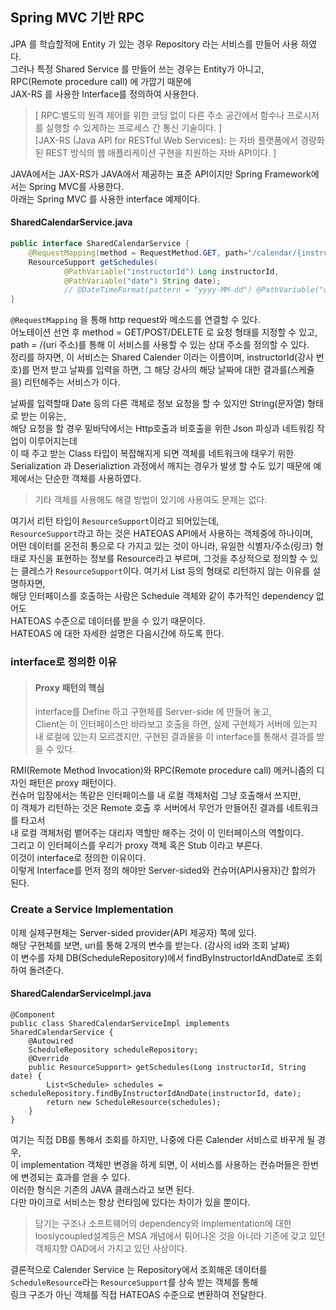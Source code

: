 Spring MVC 기반 RPC
------

JPA 를 학습할적에 Entity 가 있는 경우 Repository 라는 서비스를 만들어 사용 하였다.  
그러나 특정 Shared Service 를 만들어 쓰는 경우는 Entity가 아니고,  
RPC(Remote procedure call) 에 가깝기 때문에   
JAX-RS 를 사용한 Interface를 정의하여 사용한다.  
> [ RPC:별도의 원격 제어를 위한 코딩 없이 다른 주소 공간에서 함수나 프로시저를 실행할 수 있게하는 프로세스 간 통신 기술이다. ]  
> [JAX-RS (Java API for RESTful Web Services): 는 자바 플랫폼에서 경량화된 REST 방식의 웹 애플리케이션 구현을 지원하는 자바 API이다. ]  

JAVA에서는 JAX-RS가 JAVA에서 제공하는 표준 API이지만 Spring Framework에서는 Spring MVC를 사용한다.  
아래는 Spring MVC 를 사용한 interface 예제이다.  

#### SharedCalendarService.java
```java
public interface SharedCalendarService {
    @RequestMapping(method = RequestMethod.GET, path="/calendar/{instructorId}/{date}")
    ResourceSupport getSchedules(
            @PathVariable("instructorId") Long instructorId, 
            @PathVariable("date") String date);
            // @DateTimeFormat(pattern = "yyyy-MM-dd") @PathVariable("date") Date date);
}
```
`@RequestMapping` 을 통해 http request와 메소드를 연결할 수 있다.  
어노테이션 선언 후 method = GET/POST/DELETE 로 요청 형태를 지정할 수 있고,  
path = /(uri 주소)를 통해 이 서비스를 사용할 수 있는 상대 주소를 정의할 수 있다.  
정리를 하자면, 이 서비스는 Shared Calender 이라는 이름이며, instructorId(강사 번호)를 먼저 받고 날짜를 입력을 하면, 
그 해당 강사의 해당 날짜에 대한 결과를(스케쥴을) 리턴해주는 서비스가 이다.  

날짜를 입력할때 Date 등의 다른 객체로 정보 요청을 할 수 있지만 String(문자열) 형태로 받는 이유는,  
해당 요청을 할 경우 밑바닥에서는 Http호출과 비호출을 위한 Json 파싱과 네트워킹 작업이 이루어지는데  
이 때 주고 받는 Class 타입이 복잡해지게 되면 객체를 네트워크에 태우기 위한 Serialization 과 Deserializtion 과정에서
깨지는 경우가 발생 할 수도 있기 때문에 예제에서는 단순한 객체를 사용하였다.   
> 기타 객체를 사용해도 해결 방법이 있기에 사용여도 문제는 없다.  

여기서 리턴 타입이 `ResourceSupport`이라고 되어있는데,  
`ResourceSupport`라고 하는 것은 HATEOAS API에서 사용하는 객체중에 하나이며,  
어떤 데이터를 온전히 통으로 다 가지고 있는 것이 아니라, 
유일한 식별자/주소(링크) 형태로 자신을 표현하는 정보를 Resource라고 부르며,
그것을 추상적으로 정의할 수 있는 클레스가 `ResourceSupport`이다. 
여기서 List<Schedule> 등의 형태로 리턴하지 않는 이유를 설명하자면,  
해당 인터페이스를 호출하는 사람은 Schedule 객체와 같이 추가적인 dependency 없어도  
HATEOAS 수준으로 데이터를 받을 수 있기 때문이다.  
HATEOAS 에 대한 자세한 설명은 다음시간에 하도록 한다.  

### interface로 정의한 이유
> #### Proxy 패턴의 핵심  
> interface를 Define 하고 구현체를 Server-side 에 만들어 놓고,  
> Client는 이 인터페이스만 바라보고 호출을 하면, 실제 구현체가 서버에 있는지 내 로컬에 있는지 모르겠지만, 
> 구현된 결과물을 이 interface를 통해서 결과를 받을 수 있다.  

RMI(Remote Method Invocation)와 RPC(Remote procedure call) 메커니즘의 디자인 패턴은 proxy 패턴이다.  
컨슈머 입장에서는 똑같은 인터페이스를 내 로컬 객체처럼 그냥 호출해서 쓰지만,  
이 객체가 리턴하는 것은 Remote 호출 후 서버에서 무언가 만들어진 결과를 네트워크를 타고서  
내 로컬 객체처럼 뱉어주는 대리자 역할만 해주는 것이 이 인터페이스의 역할이다.  
그리고 이 인터페이스를 우리가 proxy 객체 혹은 Stub 이라고 부른다.  
이것이 interface로 정의한 이유이다.  
이렇게 Interface를 먼저 정의 해야만 Server-sided와 컨슈머(API사용자)간 합의가 된다.

### Create a Service Implementation
이제 실제구현체는 Server-sided provider(API 제공자) 쪽에 있다.  
해당 구현체를 보면, uri를 통해 2개의 변수를 받는다. (강사의 id와 조회 날짜)  
이 변수를 자체 DB(ScheduleRepository)에서 findByInstructorIdAndDate로 조회하여 돌려준다.  

#### SharedCalendarServiceImpl.java
```
@Component
public class SharedCalendarServiceImpl implements SharedCalendarService {
    @Autowired
    ScheduleRepository scheduleRepository;
    @Override
    public ResourceSupport> getSchedules(Long instructorId, String date) {
        List<Schedule> schedules = scheduleRepository.findByInstructorIdAndDate(instructorId, date);
        return new ScheduleResource(schedules);
    }
}
```
여기는 직접 DB를 통해서  조회를 하지만, 나중에 다른 Calender 서비스로 바꾸게 될 경우,  
이 implementation 객체만 변경을 하게 되면, 이 서비스를 사용하는 컨슈머들은 한번에 변경되는 효과를 얻을 수 있다.  
이러한 형식은 기존의 JAVA 클래스라고 보면 된다.  
다만 마이크로 서비스는 항상 런타임에 있다는 차이가 있을 뿐이다.  

> 담기는 구조나 소프트웨어의 dependency와 implementation에 대한 looslycoupled설계등은 
> MSA 개념에서 튀어나온 것을 아니라 기존에 갖고 있던 객체지향 OAD에서 가지고 있던 사상이다.

결론적으로  Calender Service 는 Repository에서 조회해온 데이터를  
`ScheduleResource`라는 `ResourceSupport`를 상속 받는 객체를 통해  
링크 구조가 아닌 객체를 직접 HATEOAS 수준으로 변환하여 전달한다.  
